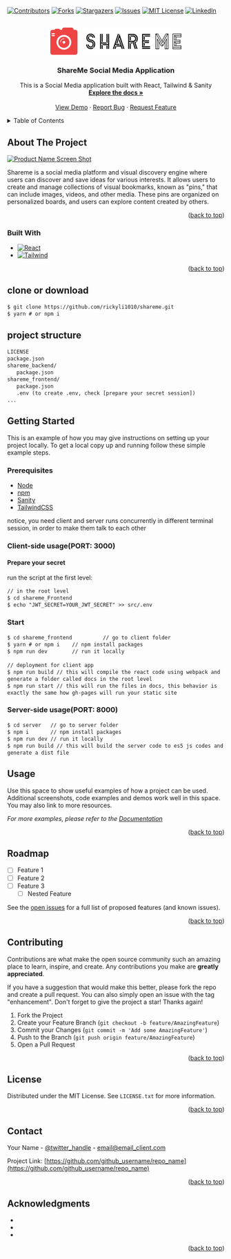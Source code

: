 <!-- PROJECT SHIELDS -->
<!--
*** I'm using markdown "reference style" links for readability.
*** Reference links are enclosed in brackets [ ] instead of parentheses ( ).
*** See the bottom of this document for the declaration of the reference variables
*** for contributors-url, forks-url, etc. This is an optional, concise syntax you may use.
*** https://www.markdownguide.org/basic-syntax/#reference-style-links
-->
[![Contributors][contributors-shield]][contributors-url]
[![Forks][forks-shield]][forks-url]
[![Stargazers][stars-shield]][stars-url]
[![Issues][issues-shield]][issues-url]
[![MIT License][license-shield]][license-url]
[![LinkedIn][linkedin-shield]][linkedin-url]



<!-- PROJECT LOGO -->
<br />
<div align="center">
  <a href="https://github.com/rickyli1010/shareme">
    <img src="shareme_frontend/src/assets/logo.png" alt="Logo" width="304" height="63">
  </a>

<h3 align="center">ShareMe Social Media Application</h3>

  <p align="center">
    This is a Social Media application built with React, Tailwind & Sanity
    <br />
    <a href="https://github.com/rickyli1010/shareme"><strong>Explore the docs »</strong></a>
    <br />
    <br />
    <a href="https://share-me-rl.netlify.app/">View Demo</a>
    ·
    <a href="https://github.com/rickyli1010/shareme/issues">Report Bug</a>
    ·
    <a href="https://github.com/rickyli1010/shareme/issues">Request Feature</a>
  </p>
</div>



<!-- TABLE OF CONTENTS -->
<details>
  <summary>Table of Contents</summary>
  <ol>
    <li>
      <a href="#about-the-project">About The Project</a>
      <ul>
        <li><a href="#built-with">Built With</a></li>
      </ul>
    </li>
    <li>
      <a href="#getting-started">Getting Started</a>
      <ul>
        <li><a href="#prerequisites">Prerequisites</a></li>
        <li><a href="#installation">Installation</a></li>
      </ul>
    </li>
    <li><a href="#usage">Usage</a></li>
    <li><a href="#roadmap">Roadmap</a></li>
    <li><a href="#contributing">Contributing</a></li>
    <li><a href="#license">License</a></li>
    <li><a href="#contact">Contact</a></li>
    <li><a href="#acknowledgments">Acknowledgments</a></li>
  </ol>
</details>



<!-- ABOUT THE PROJECT -->
## About The Project

[![Product Name Screen Shot][product-screenshot]](https://share-me-rl.netlify.app/)

Shareme is a social media platform and visual discovery engine where users can discover and save ideas for various interests. It allows users to create and manage collections of visual bookmarks, known as "pins," that can include images, videos, and other media. These pins are organized on personalized boards, and users can explore content created by others.

<p align="right">(<a href="#readme-top">back to top</a>)</p>



### Built With

* [![React][React.js]][React-url]
* [![Tailwind][Tailwindcss.com]][TailwindCSS-url]

<p align="right">(<a href="#readme-top">back to top</a>)</p>

<!-- CLONE OR DOWNLOAD -->
## clone or download
```terminal
$ git clone https://github.com/rickyli1010/shareme.git
$ yarn # or npm i
```

<!-- PROJECT STRUCTURE -->
## project structure
```terminal
LICENSE
package.json
shareme_backend/
   package.json
shareme_frontend/
   package.json
   .env (to create .env, check [prepare your secret session])
...
```


<!-- GETTING STARTED -->
## Getting Started

This is an example of how you may give instructions on setting up your project locally.
To get a local copy up and running follow these simple example steps.

### Prerequisites
- [Node](https://nodejs.org/en/download/) 
- [npm](https://nodejs.org/en/download/package-manager/)
- [Sanity](https://www.npmjs.com/package/sanity)
- [TailwindCSS](https://www.npmjs.com/package/tailwindcss)

notice, you need client and server runs concurrently in different terminal session, in order to make them talk to each other

### Client-side usage(PORT: 3000)

#### Prepare your secret

run the script at the first level:

```terminal
// in the root level
$ cd shareme_Frontend
$ echo "JWT_SECRET=YOUR_JWT_SECRET" >> src/.env
```

### Start

```terminal
$ cd shareme_frontend          // go to client folder
$ yarn # or npm i    // npm install packages
$ npm run dev        // run it locally

// deployment for client app
$ npm run build // this will compile the react code using webpack and generate a folder called docs in the root level
$ npm run start // this will run the files in docs, this behavior is exactly the same how gh-pages will run your static site
```

### Server-side usage(PORT: 8000)



```terminal
$ cd server   // go to server folder
$ npm i       // npm install packages
$ npm run dev // run it locally
$ npm run build // this will build the server code to es5 js codes and generate a dist file
```
<!-- USAGE EXAMPLES -->
## Usage

Use this space to show useful examples of how a project can be used. Additional screenshots, code examples and demos work well in this space. You may also link to more resources.

_For more examples, please refer to the [Documentation](https://example.com)_

<p align="right">(<a href="#readme-top">back to top</a>)</p>



<!-- ROADMAP -->
## Roadmap

- [ ] Feature 1
- [ ] Feature 2
- [ ] Feature 3
    - [ ] Nested Feature

See the [open issues](https://github.com/github_username/repo_name/issues) for a full list of proposed features (and known issues).

<p align="right">(<a href="#readme-top">back to top</a>)</p>



<!-- CONTRIBUTING -->
## Contributing

Contributions are what make the open source community such an amazing place to learn, inspire, and create. Any contributions you make are **greatly appreciated**.

If you have a suggestion that would make this better, please fork the repo and create a pull request. You can also simply open an issue with the tag "enhancement".
Don't forget to give the project a star! Thanks again!

1. Fork the Project
2. Create your Feature Branch (`git checkout -b feature/AmazingFeature`)
3. Commit your Changes (`git commit -m 'Add some AmazingFeature'`)
4. Push to the Branch (`git push origin feature/AmazingFeature`)
5. Open a Pull Request

<p align="right">(<a href="#readme-top">back to top</a>)</p>



<!-- LICENSE -->
## License

Distributed under the MIT License. See `LICENSE.txt` for more information.

<p align="right">(<a href="#readme-top">back to top</a>)</p>



<!-- CONTACT -->
## Contact

Your Name - [@twitter_handle](https://twitter.com/twitter_handle) - email@email_client.com

Project Link: [https://github.com/github_username/repo_name](https://github.com/github_username/repo_name)

<p align="right">(<a href="#readme-top">back to top</a>)</p>



<!-- ACKNOWLEDGMENTS -->
## Acknowledgments

* []()
* []()
* []()

<p align="right">(<a href="#readme-top">back to top</a>)</p>



<!-- MARKDOWN LINKS & IMAGES -->
<!-- https://www.markdownguide.org/basic-syntax/#reference-style-links -->
[contributors-shield]: https://img.shields.io/github/contributors/rickyli1010/shareme.svg?style=for-the-badge
[contributors-url]: https://github.com/rickyli1010/shareme/graphs/contributors
[forks-shield]: https://img.shields.io/github/forks/rickyli1010/shareme.svg?style=for-the-badge
[forks-url]: https://github.com/rickyli1010/shareme/network/members
[stars-shield]: https://img.shields.io/github/stars/rickyli1010/shareme.svg?style=for-the-badge
[stars-url]: https://github.com/rickyli1010/shareme/stargazers
[issues-shield]: https://img.shields.io/github/issues/rickyli1010/shareme.svg?style=for-the-badge
[issues-url]: https://github.com/rickyli1010/shareme/issues
[license-shield]: https://img.shields.io/github/license/rickyli1010/shareme.svg?style=for-the-badge
[license-url]: https://github.com/rickyli1010/shareme/blob/main/LICENSE
[linkedin-shield]: https://img.shields.io/badge/-LinkedIn-black.svg?style=for-the-badge&logo=linkedin&colorB=555
[linkedin-url]: https://linkedin.com/in/ricky1010
[product-screenshot]: https://i.ibb.co/8cLfj3X/image.png
[Next.js]: https://img.shields.io/badge/next.js-000000?style=for-the-badge&logo=nextdotjs&logoColor=white
[Next-url]: https://nextjs.org/
[React.js]: https://img.shields.io/badge/React-20232A?style=for-the-badge&logo=react&logoColor=61DAFB
[React-url]: https://reactjs.org/
[Vue.js]: https://img.shields.io/badge/Vue.js-35495E?style=for-the-badge&logo=vuedotjs&logoColor=4FC08D
[Vue-url]: https://vuejs.org/
[Angular.io]: https://img.shields.io/badge/Angular-DD0031?style=for-the-badge&logo=angular&logoColor=white
[Angular-url]: https://angular.io/
[Svelte.dev]: https://img.shields.io/badge/Svelte-4A4A55?style=for-the-badge&logo=svelte&logoColor=FF3E00
[Svelte-url]: https://svelte.dev/
[Laravel.com]: https://img.shields.io/badge/Laravel-FF2D20?style=for-the-badge&logo=laravel&logoColor=white
[Laravel-url]: https://laravel.com
[Bootstrap.com]: https://img.shields.io/badge/Bootstrap-563D7C?style=for-the-badge&logo=bootstrap&logoColor=white
[Bootstrap-url]: https://getbootstrap.com
[JQuery.com]: https://img.shields.io/badge/jQuery-0769AD?style=for-the-badge&logo=jquery&logoColor=white
[JQuery-url]: https://jquery.com 
[TailwindCSS.com]: https://img.shields.io/badge/tailwindcss-%2338B2AC.svg?style=for-the-badge&logo=tailwind-css&logoColor=white
[TailwindCSS-url]: https://tailwindcss.com/ 
